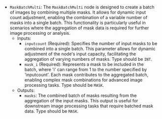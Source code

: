 - `MaskBatchMulti`: The `MaskBatchMulti` node is designed to create a batch of images by combining multiple masks. It allows for dynamic input count adjustment, enabling the combination of a variable number of masks into a single batch. This functionality is particularly useful in scenarios where the aggregation of mask data is required for further image processing or analysis.
    - Inputs:
        - `inputcount` (Required): Specifies the number of input masks to be combined into a single batch. This parameter allows for dynamic adjustment of the node's input capacity, facilitating the aggregation of varying numbers of masks. Type should be `INT`.
        - `mask_i` (Required): Represents a mask to be included in the batch, where 'i' can range from 1 to the number specified by 'inputcount'. Each mask contributes to the aggregated batch, enabling complex mask combinations for advanced image processing tasks. Type should be `MASK`.
    - Outputs:
        - `masks`: The combined batch of masks resulting from the aggregation of the input masks. This output is useful for downstream image processing tasks that require batched mask data. Type should be `MASK`.
